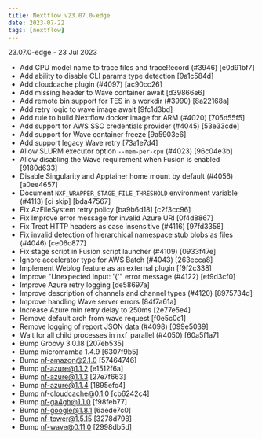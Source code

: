 ```yaml
---
title: Nextflow v23.07.0-edge
date: 2023-07-22
tags: [nextflow]
---
```


23.07.0-edge - 23 Jul 2023
- Add CPU model name to trace files and traceRecord (#3946) [e0d91bf7]
- Add ability to disable CLI params type detection [9a1c584d]
- Add cloudcache plugin (#4097) [ac90cc26]
- Add missing header to Wave container await [d39866e6]
- Add remote bin support for TES in a workdir (#3990) [8a22168a]
- Add retry logic to wave image await [9fc1d3bd]
- Add rule to build Nextflow docker image for ARM (#4020) [705d55f5]
- Add support for AWS SSO credentials provider (#4045) [53e33cde]
- Add support for Wave container freeze [9a5903e6]
- Add support legacy Wave retry [73a1e7d4]
- Allow SLURM executor option `--mem-per-cpu` (#4023) [96c04e3b]
- Allow disabling the Wave requirement when Fusion is enabled [9180d633]
- Disable Singularity and Apptainer home mount by default (#4056) [a0ee4657]
- Document `NXF_WRAPPER_STAGE_FILE_THRESHOLD` environment variable (#4113) [ci skip] [bda47567]
- Fix AzFileSystem retry policy [ba9b6d18] [c2f3cc96]
- Fix Improve error message for invalid Azure URI [0f4d8867]
- Fix Treat HTTP headers as case insensitive (#4116) [97fd3358]
- Fix invalid detection of hierarchical namespace stub blobs as files (#4046) [ce06c877]
- Fix stage script in Fusion script launcher (#4109) [0933f47e]
- Ignore accelerator type for AWS Batch (#4043) [263ecca8]
- Implement Weblog feature as an external plugin [f9f2c338]
- Improve "Unexpected input: '{'" error message (#4122) [ef9d3cf0]
- Improve Azure retry logging [de58697a]
- Improve description of channels and channel types (#4120) [8975734d]
- Improve handling Wave server errors [84f7a61a]
- Increase Azure min retry delay to 250ms [2e77e5e4]
- Remove default arch from wave request [f0e5c0c1]
- Remove logging of report JSON data (#4098) [099e5039]
- Wait for all child processes in nxf_parallel (#4050) [60a5f1a7]
- Bump Groovy 3.0.18 [207eb535]
- Bump micromamba 1.4.9 [6307f9b5]
- Bump nf-amazon@2.1.0 [57464746]
- Bump nf-azure@1.1.2 [e1512f6a]
- Bump nf-azure@1.1.3 [27e7f663]
- Bump nf-azure@1.1.4 [1895efc4]
- Bump nf-cloudcache@0.1.0 [cb6242c4]
- Bump nf-ga4gh@1.1.0 [f98feb77]
- Bump nf-google@1.8.1 [6aede7c0]
- Bump nf-tower@1.5.15 [3278d798]
- Bump nf-wave@0.11.0 [2998db5d]
